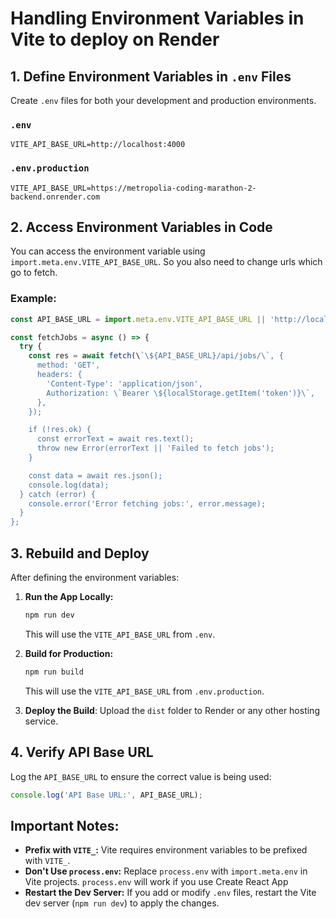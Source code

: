 
# Handling Environment Variables in Vite to deploy on Render

## 1. Define Environment Variables in `.env` Files

Create `.env` files for both your development and production environments.

### `.env`
```env
VITE_API_BASE_URL=http://localhost:4000
```

### `.env.production`
```env
VITE_API_BASE_URL=https://metropolia-coding-marathon-2-backend.onrender.com
```

## 2. Access Environment Variables in Code

You can access the environment variable using `import.meta.env.VITE_API_BASE_URL`. So you also need to change urls which go to fetch.

### Example:
```javascript
const API_BASE_URL = import.meta.env.VITE_API_BASE_URL || 'http://localhost:4000';

const fetchJobs = async () => {
  try {
    const res = await fetch(\`\${API_BASE_URL}/api/jobs/\`, {
      method: 'GET',
      headers: {
        'Content-Type': 'application/json',
        Authorization: \`Bearer \${localStorage.getItem('token')}\`,
      },
    });

    if (!res.ok) {
      const errorText = await res.text();
      throw new Error(errorText || 'Failed to fetch jobs');
    }

    const data = await res.json();
    console.log(data);
  } catch (error) {
    console.error('Error fetching jobs:', error.message);
  }
};
```

## 3. Rebuild and Deploy

After defining the environment variables:

1. **Run the App Locally:**
   ```bash
   npm run dev
   ```
   This will use the `VITE_API_BASE_URL` from `.env`.

2. **Build for Production:**
   ```bash
   npm run build
   ```
   This will use the `VITE_API_BASE_URL` from `.env.production`.

3. **Deploy the Build**: Upload the `dist` folder to Render or any other hosting service.

## 4. Verify API Base URL

Log the `API_BASE_URL` to ensure the correct value is being used:
```javascript
console.log('API Base URL:', API_BASE_URL);
```

## Important Notes:
- **Prefix with `VITE_`:** Vite requires environment variables to be prefixed with `VITE_`.
- **Don't Use `process.env`:** Replace `process.env` with `import.meta.env` in Vite projects. `process.env` will work if you use Create React App
- **Restart the Dev Server:** If you add or modify `.env` files, restart the Vite dev server (`npm run dev`) to apply the changes.
